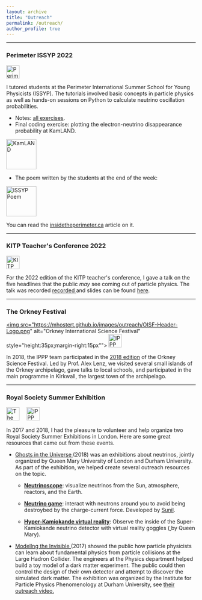 ```yaml
---
layout: archive
title: "Outreach"
permalink: /outreach/
author_profile: true
---
```


---

### Perimeter ISSYP 2022

<a href="https://perimeterinstitute.ca/issyp"><img src="https://mhostert.github.io/images/outreach/perimeter_logo.svg" alt="Perimeter Institute"
  style="height:35px;"></a>

I tutored students at the Perimeter International Summer School for Young Physicists (ISSYP).
The tutorials involved basic concepts in particle physics as well as hands-on sessions on Python to calculate neutrino oscillation probabilities.

* Notes: <a href="https://mhostert.com/files/ISSYP_exercises.pdf"> all exercises</a>.
* Final coding exercise: plotting the electron-neutrino disappearance probability at KamLAND.

<img src="https://mhostert.github.io/images/outreach/issyp_kamland.png" alt="KamLAND"
  style="height:80px;">

* The poem written by the students at the end of the week:

<a href="https://mhostert.github.io/files/issyp_poem.pdf">
<img src="https://mhostert.github.io/images/outreach/issyp_poem.png" alt="ISSYP Poem"
  style="height:80px;"></a>

You can read the <a href="https://insidetheperimeter.ca/annual-pi-summer-school-immerses-students-in-a-universe-of-ideas/">insidetheperimeter.ca</a> article on it.

---

### KITP Teacher's Conference 2022

<a href="https://www.kitp.ucsb.edu/outreach/teachers/teachers-conferences"><img src="https://mhostert.github.io/images/outreach/kitp_logo.png" alt="KITP"
  style="height:35px;"></a>

For the 2022 edition of the KITP teacher's conference, I gave a talk on the five headlines that the public *may* see coming out of particle physics. The talk was recorded <a href="https://online.kitp.ucsb.edu/online/neutrinost-c22/hostert/"> recorded </a> and slides can be found <a href="https://online.kitp.ucsb.edu/online/neutrinost-c22/hostert/pdf/Hostert_Neutrinos22Teach_KITP.pdf">here</a>.

---

### The Orkney Festival

<a href="https://oisf.org/"><img src="https://mhostert.github.io/images/outreach/OISF-Header-Logo.png" alt="Orkney International Science Festival"
  style="height:35px;margin-right:15px""></a>
<a href="https://www.ippp.dur.ac.uk/"><img src="https://mhostert.github.io/images/outreach/ippp_logo_white-300x97.png" alt="IPPP"
  style="height:35px;"></a>

In 2018, the IPPP team participated in the <a href="https://oisf.org/portfolio-items/oisf-2018/">2018 edition</a> of the Orkney Science Festival. Led by Prof. Alex Lenz, we visited several small islands of the Orkney archipelago, gave talks to local schools, and participated in the main programme in Kirkwall, the largest town of the archipelago.

---

### Royal Society Summer Exhibition

<a href="https://royalsociety.org/science-events-and-lectures/summer-science-exhibition/"><img src="https://mhostert.github.io/images/outreach/the_royal_society.png" alt="The Royal Society Summer Exhibitions"
style="height:35px;margin-right:15px"></a>
<a href="https://www.ippp.dur.ac.uk/"><img src="https://mhostert.github.io/images/outreach/ippp_logo_white-300x97.png" alt="IPPP"
  style="height:35px;"></a>

In 2017 and 2018, I had the pleasure to volunteer and help organize two Royal Society Summer Exhibitions in London. Here are some great resources that came out from these events.

* <a href="https://royalsociety.org/science-events-and-lectures/2018/summer-science-exhibition/exhibits/ghosts-in-universe/">
  Ghosts in the Universe
  </a> (2018) was an exhibitions about neutrinos, jointly organized by Queen Mary University of London and Durham University.
  As part of the exhibition, we helped create several outreach resources on the topic.
  
  * <a href="https://apps.apple.com/us/app/neutrinoscope/id1384582896">**Neutrinoscope**</a>: visualize neutrinos from the Sun, atmosphere, reactors, and the Earth.

  * <a href="https://www.xikka.com/games/nu-odyssey/">**Neutrino game**</a>: interact with neutrons around you to avoid being destroybed by the charge-current force. Developed by <a href="https://www.xikka.com/about/">Sunil</a>.

  * <a href="https://www.hyperk.org/?page_id=343">**Hyper-Kamiokande virtual reality**</a>: Observe the inside of the Super-Kamiokande neutrino detector with virtual reality goggles (<a href=""> </a> by Queen Mary).
  
* <a href="https://mhostert.github.io/files/websites/modelling_inv.html">
  Modellng the Invisible
  </a>
  (2017)
  showed the public how particle physicists can learn about fundamental physics from particle collisions at the Large Hadron Collider.
  The engineers at the Physics department helped build a toy model of a dark matter experiment.
  The public could then control the design of their own detector and attempt to discover the simulated dark matter.
  The exhibition was organized by the Institute for Particle Physics Phenomenology at Durham University, see <a href="https://www.youtube.com/watch?v=TxSUw38a4Vg&list=PL1zMD_kTXdjyucme9fbDmEcvrU5uyqWCS">their outreach video.</a>
  